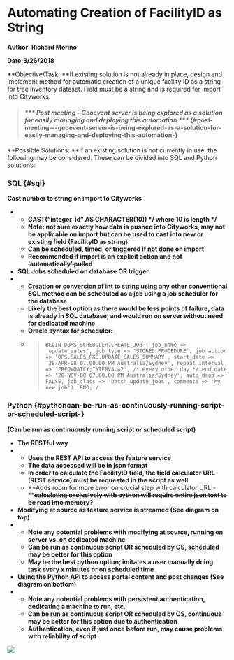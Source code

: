 # Automating Creation of FacilityID as String

**Author: Richard Merino**

**Date:3/26/2018**

**Objective/Task: **If existing solution is not already in place, design and implement method for automatic creation of a unique facility ID as a string for tree inventory dataset. Field must be a string and is required for import into Cityworks.

> #### _**\*\*\* Post meeting - Geoevent server is being explored as a solution for easily managing and deploying this automation \*\*\***_ {#post-meeting---geoevent-server-is-being-explored-as-a-solution-for-easily-managing-and-deploying-this-automation-}

**Possible Solutions: **If an existing solution is not currently in use, the following may be considered. These can be divided into SQL and Python solutions:

### **SQL** {#sql}

**Cast number to string on import to Cityworks**

* * **CAST\(“integer\_id” AS CHARACTER\(10\)\) \*/ where 10 is length \*/**
  * **Note: not sure exactly how data is pushed into Cityworks, may not be applicable on import but can be used to cast into new or existing field \(FacilityID as string\)**
  * **Can be scheduled, timed, or triggered if not done on import**
  * ~~**Recommended if import is an explicit action and not ‘automatically’ pulled**~~
* **SQL Jobs scheduled on database OR trigger**
* * **Creation or conversion of int to string using any other conventional SQL method can be scheduled as a job using a job scheduler for the database.**
  * **Likely the best option as there would be less points of failure, data is already in SQL database, and would run on server without need for dedicated machine**
  * **Oracle syntax for scheduler:**
  * > `BEGIN DBMS_SCHEDULER.CREATE_JOB ( job_name => 'update_sales', job_type => 'STORED_PROCEDURE', job_action => 'OPS.SALES_PKG.UPDATE_SALES_SUMMARY', start_date => '28-APR-08 07.00.00 PM Australia/Sydney', repeat_interval => 'FREQ=DAILY;INTERVAL=2', /* every other day */ end_date => '20-NOV-08 07.00.00 PM Australia/Sydney', auto_drop => FALSE, job_class => 'batch_update_jobs', comments => 'My new job'); END; /`

### **Python** {#pythoncan-be-run-as-continuously-running-script-or-scheduled-script-}

**\(Can be run as continuously running script or scheduled script\)**

* **The RESTful way**
* * **Uses the REST API to access the feature service**
  * **The data accessed will be in json format**
  * **In order to calculate the FacilityID field, the field calculator URL \(REST service\) must be requested in the script as well**
  * **Adds room for more error on crucial step with calculator URL - **~~**calculating exclusively with python will require entire json text to be read into memory?**~~
* **Modifying at source as feature service is streamed \(See diagram on top\)**
* * **Note any potential problems with modifying at source, running on server vs. on dedicated machine**
  * **Can be run as continuous script OR scheduled by OS, scheduled may be better for this option**
  * **May be the best python option; imitates a user manually doing task every x minutes or on scheduled time**
* **Using the Python API to access portal content and post changes \(See diagram on bottom\)**
* * **Note any potential problems with persistent authentication, dedicating a machine to run, etc.**
  * **Can be run as continuous script OR scheduled by OS, continuous may be better for this option due to authentication**
  * **Authentication, even if just once before run, may cause problems with reliability of script**

![](https://lh5.googleusercontent.com/x7-hi_sANEVDeYX07SrCZu5yUy5ByC9Ev7vz-Ey9D-T67ukwR5L_pSbGjhWwsnuxE77UhFaFnsDoVisHs-yBBbn6hy_YViSJxfPko6MmbrKL-06x9OIStbSLsKGBLlT9xeiWovF3)

